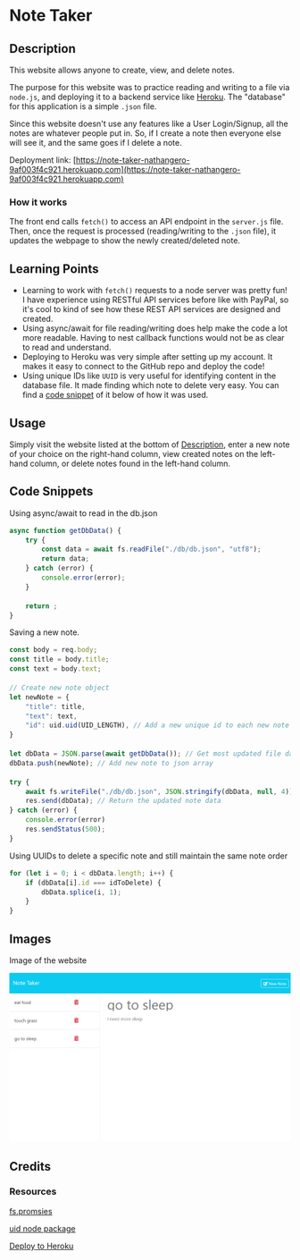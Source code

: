 # Note Taker

## Description

This website allows anyone to create, view, and delete notes.

The purpose for this website was to practice reading and writing to a file via `node.js`, and deploying it to a backend service like [Heroku](https://www.heroku.com/). The "database" for this application is a simple `.json` file. 

Since this website doesn't use any features like a User Login/Signup, all the notes are whatever people put in. So, if I create a note then everyone else will see it, and the same goes if I delete a note.

Deployment link: [https://note-taker-nathangero-9af003f4c921.herokuapp.com](https://note-taker-nathangero-9af003f4c921.herokuapp.com)

### How it works

The front end calls `fetch()` to access an API endpoint in the `server.js` file. Then, once the request is processed (reading/writing to the `.json` file), it updates the webpage to show the newly created/deleted note.

## Learning Points

* Learning to work with `fetch()` requests to a node server was pretty fun! I have experience using RESTful API services before like with PayPal, so it's cool to kind of see how these REST API services are designed and created.
* Using async/await for file reading/writing does help make the code a lot more readable. Having to nest callback functions would not be as clear to read and understand.
* Deploying to Heroku was very simple after setting up my account. It makes it easy to connect to the GitHub repo and deploy the code!
* Using unique IDs like `UUID` is very useful for identifying content in the database file. It made finding which note to delete very easy. You can find a [code snippet](#code-snippets) of it below of how it was used.

## Usage

Simply visit the website listed at the bottom of [Description](#description), enter a new note of your choice on the right-hand column, view created notes on the left-hand column, or delete notes found in the left-hand column.


## Code Snippets

Using async/await to read in the db.json
```js
async function getDbData() {
    try {
        const data = await fs.readFile("./db/db.json", "utf8");
        return data;
    } catch (error) {
        console.error(error);
    }

    return ;
}
```

Saving a new note. 
```js
const body = req.body;
const title = body.title;
const text = body.text;

// Create new note object
let newNote = {
    "title": title,
    "text": text,
    "id": uid.uid(UID_LENGTH), // Add a new unique id to each new note
}

let dbData = JSON.parse(await getDbData()); // Get most updated file data
dbData.push(newNote); // Add new note to json array

try {
    await fs.writeFile("./db/db.json", JSON.stringify(dbData, null, 4));
    res.send(dbData); // Return the updated note data
} catch (error) {
    console.error(error)
    res.sendStatus(500);
}
```


Using UUIDs to delete a specific note and still maintain the same note order
```js
for (let i = 0; i < dbData.length; i++) {
    if (dbData[i].id === idToDelete) {
        dbData.splice(i, 1);
    }
}
```

## Images

Image of the website

<img src="./public/assets/images/website.PNG" width="600px" height="auto" alt="Image of the website showing a selected note on the right and previous notes on the left.">

## Credits


### Resources

[fs.promsies](https://nodejs.org/dist/latest-v10.x/docs/api/fs.html#fs_fs_promises_api)

[uid node package](https://www.npmjs.com/package/uid)

[Deploy to Heroku](https://devcenter.heroku.com/articles/git)